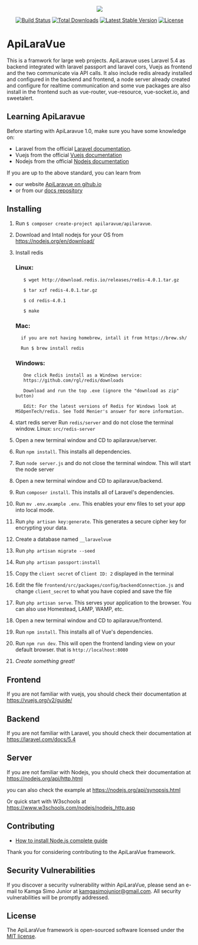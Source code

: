 <p align="center"><a href="https://apilaravue.github.io" target="_blank"><img src="https://apilaravue.github.io/apilaravue-slogan.png"></a></p>

<p align="center">
<a href="https://travis-ci.org/apilaravue/apilaravue"><img src="https://travis-ci.org/apilaravue/apilaravue.svg" alt="Build Status"></a>
<a href="https://packagist.org/packages/apilaravue/apilaravue"><img src="https://poser.pugx.org/apilaravue/apilaravue/d/total.svg" alt="Total Downloads"></a>
<a href="https://packagist.org/packages/apilaravue/apilaravue"><img src="https://poser.pugx.org/apilaravue/apilaravue/v/stable.svg" alt="Latest Stable Version"></a>
<a href="https://packagist.org/packages/apilaravue/apilaravue"><img src="https://poser.pugx.org/apilaravue/apilaravue/license.svg" alt="License"></a>
</p>

# ApiLaraVue
This is a framwork for large web projects. ApiLaravue uses Laravel 5.4 as backend integrated with laravel passport and laravel cors, Vuejs as frontend and the two communicate via API calls. It also include redis already installed and configured in the backend and frontend, a node server already created and configure for realtime communication and some vue packages are also install in the frontend such as vue-router, vue-resource, vue-socket.io, and sweetalert.

## Learning ApiLaravue
Before starting with ApiLaravue 1.0, make sure you have some knowledge on:
- Laravel from the official [Laravel documentation](https://laravel.com/docs).
- Vuejs from the official [Vuejs documentation](https://vuejs.org/v2/guide/)
- Nodejs from the official [Nodejs documentation](https://nodejs.org/api/http.html)

If you are up to the above standard, you can learn from
- our website [ApiLaravue on gihub.io](https://apilaravue.github.io/)
- or from our [docs repository](https://github.com/apilaravue/docs)

## Installing

1. Run `$ composer create-project apilaravue/apilaravue`.
2. Download and Intall nodejs for your OS from https://nodejs.org/en/download/
3. Install redis

   ### Linux:
    
          $ wget http://download.redis.io/releases/redis-4.0.1.tar.gz

          $ tar xzf redis-4.0.1.tar.gz

          $ cd redis-4.0.1

          $ make
          
      
   ### Mac:
    
         if you are not having homebrew, intall it from https://brew.sh/ 

         Run $ brew install redis
     
   ### Windows:
    
          One click Redis install as a Windows service:
          https://github.com/rgl/redis/downloads

          Download and run the top .exe (ignore the "download as zip" button)

          Edit: For the latest versions of Redis for Windows look at MSOpenTech/redis. See Todd Menier's answer for more information.
4. start redis server Run `redis/server` and do not close the terminal window. Linux:  `src/redis-server`
5. Open a new terminal window and CD to apilaravue/server.
6. Run `npm install`. This installs all dependencies.
7. Run `node server.js` and do not close the terminal window. This will start the node server
8. Open a new terminal window and CD to apilaravue/backend.
9. Run `composer install`. This installs all of Laravel's dependencies.
10. Run `mv .env.example .env`. This enables your env files to set your app into local mode.
11. Run `php artisan key:generate`. This generates a secure cipher key for encrypting your data.
12. Create a database named `__laravelvue`
13. Run `php artisan migrate --seed`
14. Run `php artisan passport:install`
15. Copy the `client secret` of `Client ID: 2` displayed in the terminal
16. Edit the file `frontend/src/packages/config/backendConnection.js` and change `client_secret` to what you have copied and save the file
14. Run `php artisan serve`. This serves your application to the browser. You can also use Homestead, LAMP, WAMP, etc.
15. Open a new terminal window and CD to apilaravue/frontend.
16. Run `npm install`. This installs all of Vue's dependencies.
17. Run `npm run dev`. This will open the frontend landing view on your default browser. that is `http://localhost:8080`
18. *Create something great!*

## Frontend
If you are not familiar with vuejs, you should check their documentation at https://vuejs.org/v2/guide/

## Backend
If you are not familiar with Laravel, you should check their documentation at https://laravel.com/docs/5.4

## Server
If you are not familiar with Nodejs, you should check their documentation at https://nodejs.org/api/http.html

you can also check the example at https://nodejs.org/api/synopsis.html

Or quick start with W3schools at https://www.w3schools.com/nodejs/nodejs_http.asp

## Contributing
- [How to install Node.js complete guide](https://www.scaler.com/topics/javascript/install-node-js/)

Thank you for considering contributing to the ApiLaraVue framework.

## Security Vulnerabilities

If you discover a security vulnerability within ApiLaraVue, please send an e-mail to Kamga Simo Junior at kamgasimojunior@gmail.com. All security vulnerabilities will be promptly addressed.

## License

The ApiLaraVue framework is open-sourced software licensed under the [MIT license](http://opensource.org/licenses/MIT).

